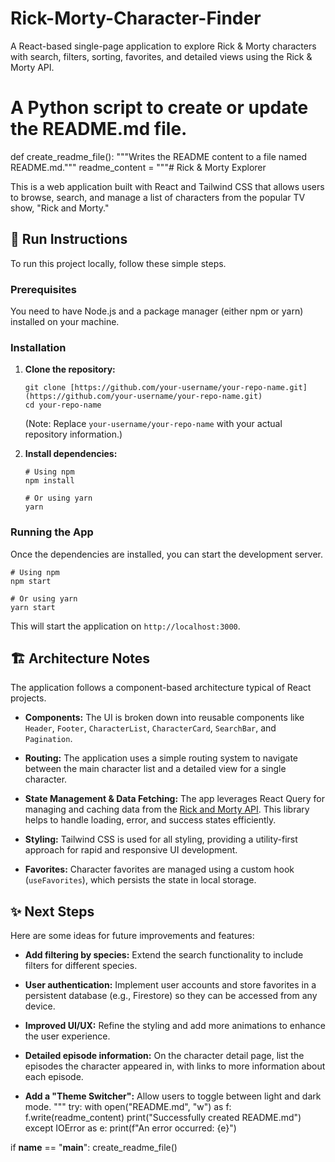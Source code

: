 # Rick-Morty-Character-Finder
A React-based single-page application to explore Rick &amp; Morty characters with search, filters, sorting, favorites, and detailed views using the Rick &amp; Morty API.
# A Python script to create or update the README.md file.

def create_readme_file():
    """Writes the README content to a file named README.md."""
    readme_content = """# Rick & Morty Explorer

This is a web application built with React and Tailwind CSS that allows users to browse, search, and manage a list of characters from the popular TV show, "Rick and Morty."

## 🚀 Run Instructions

To run this project locally, follow these simple steps.

### Prerequisites

You need to have Node.js and a package manager (either npm or yarn) installed on your machine.

### Installation

1. **Clone the repository:**

   ```
   git clone [https://github.com/your-username/your-repo-name.git](https://github.com/your-username/your-repo-name.git)
   cd your-repo-name
   ```

   (Note: Replace `your-username/your-repo-name` with your actual repository information.)

2. **Install dependencies:**

   ```
   # Using npm
   npm install

   # Or using yarn
   yarn
   ```

### Running the App

Once the dependencies are installed, you can start the development server.

```
# Using npm
npm start

# Or using yarn
yarn start
```

This will start the application on `http://localhost:3000`.

## 🏗️ Architecture Notes

The application follows a component-based architecture typical of React projects.

* **Components:** The UI is broken down into reusable components like `Header`, `Footer`, `CharacterList`, `CharacterCard`, `SearchBar`, and `Pagination`.

* **Routing:** The application uses a simple routing system to navigate between the main character list and a detailed view for a single character.

* **State Management & Data Fetching:** The app leverages React Query for managing and caching data from the [Rick and Morty API](https://rickandmortyapi.com/). This library helps to handle loading, error, and success states efficiently.

* **Styling:** Tailwind CSS is used for all styling, providing a utility-first approach for rapid and responsive UI development.

* **Favorites:** Character favorites are managed using a custom hook (`useFavorites`), which persists the state in local storage.

## ✨ Next Steps

Here are some ideas for future improvements and features:

* **Add filtering by species:** Extend the search functionality to include filters for different species.

* **User authentication:** Implement user accounts and store favorites in a persistent database (e.g., Firestore) so they can be accessed from any device.

* **Improved UI/UX:** Refine the styling and add more animations to enhance the user experience.

* **Detailed episode information:** On the character detail page, list the episodes the character appeared in, with links to more information about each episode.

* **Add a "Theme Switcher":** Allow users to toggle between light and dark mode.
"""
    try:
        with open("README.md", "w") as f:
            f.write(readme_content)
        print("Successfully created README.md")
    except IOError as e:
        print(f"An error occurred: {e}")

if __name__ == "__main__":
    create_readme_file()
